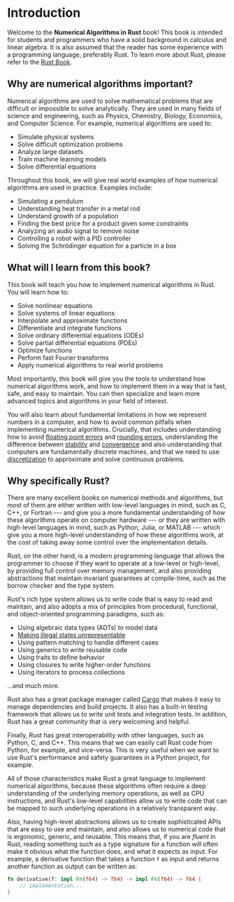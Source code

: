 # Introduction

Welcome to the **Numerical Algorithms in Rust** book! This book is intended for students and programmers who have a solid background in calculus and linear algebra.
It is also assumed that the reader has some experience with a programming language, preferably Rust. To learn more about Rust, please refer to the [Rust Book](https://doc.rust-lang.org/book/).

## Why are numerical algorithms important?

Numerical algorithms are used to solve mathematical problems that are difficult or impossible to solve analytically. They are used in many fields of science and engineering, such as Physics, Chemistry, Biology, Economics, and Computer Science. For example, numerical algorithms are used to:

- Simulate physical systems
- Solve difficult optimization problems
- Analyze large datasets
- Train machine learning models
- Solve differential equations

Throughout this book, we will give real world examples of how numerical algorithms are used in practice. Examples include:

- Simulating a pendulum
- Understanding heat transfer in a metal rod
- Understand growth of a population
- Finding the best price for a product given some constraints
- Analyzing an audio signal to remove noise
- Controlling a robot with a PID controller
- Solving the Schrödinger equation for a particle in a box

## What will I learn from this book?

This book will teach you how to implement numerical algorithms in Rust. You will learn how to:

- Solve nonlinear equations
- Solve systems of linear equations
- Interpolate and approximate functions
- Differentiate and integrate functions
- Solve ordinary differential equations (ODEs)
- Solve partial differential equations (PDEs)
- Optimize functions
- Perform fast Fourier transforms
- Apply numerical algorithms to real world problems

Most importantly, this book will give you the tools to understand how numerical algorithms work, and how to implement them in a way that is fast, safe, and easy to maintain. You can then specialize and learn more advanced topics and algorithms in your field of interest.

You will also learn about fundamental limitations in how we represent numbers in a computer, and how to avoid common pitfalls when implementing numerical algorithms.
Crucially, that includes understanding how to avoid [floating point errors](https://en.wikipedia.org/wiki/Floating-point_arithmetic#Accuracy_problems) and [rounding errors](https://en.wikipedia.org/wiki/Round-off_error), understanding the difference between [stability](https://en.wikipedia.org/wiki/Numerical_stability) and [convergence](https://en.wikipedia.org/wiki/Convergence_(mathematics)) and also understanding that computers are fundamentally discrete machines, and that we need to use [discretization](https://en.wikipedia.org/wiki/Discretization) to approximate and solve continuous problems.

## Why specifically Rust?

There are many excellent books on numerical methods and algorithms, but most of them are either written with low-level languages in mind, such as C, C++, or Fortran ---
and give you a more fundamental understanding of how these algorithms operate on computer hardware --- or they are written with high-level languages in mind, such as Python, Julia, or MATLAB --- which give you a more high-level understanding of how these algorithms work, at the cost of taking away some control over the implementation details.

Rust, on the other hand, is a modern programming language that allows the programmer to choose if they want to operate at a low-level or high-level,
by providing full control over memory management, and also providing abstractions that maintain invariant guarantees at compile-time, such as the borrow checker and the type system.

Rust's rich type system allows us to write code that is easy to read and maintain, and also adopts a mix of principles from procedural, functional, and object-oriented programming paradigms, such as:

- Using algebraic data types (ADTs) to model data
- [Making illegal states unrepresentable](https://fsharpforfunandprofit.com/posts/designing-with-types-making-illegal-states-unrepresentable/)
- Using pattern matching to handle different cases
- Using generics to write reusable code
- Using traits to define behavior
- Using closures to write higher-order functions
- Using iterators to process collections

...and much more.

Rust also has a great package manager called [Cargo](https://doc.rust-lang.org/cargo/) that makes it easy to manage dependencies and build projects. It also has a built-in testing framework that allows us to write unit tests and integration tests. In addition, Rust has a great community that is very welcoming and helpful.

Finally, Rust has great interoperability with other languages, such as Python, C, and C++. This means that we can easily call Rust code from Python, for example, and vice-versa. This is very useful when we want to use Rust's performance and safety guarantees in a Python project, for example.

All of those characteristics make Rust a great language to implement numerical algorithms, because these algorithms often require
a deep understanding of the underlying memory operations, as well as CPU instructions, and Rust's low-level capabilities
allow us to write code that can be mapped to such underlying operations in a relatively transparent way.

Also, having high-level abstractions allows us to create sophisticated APIs that are easy to use and maintain, and also allows us to
numerical code that is ergonomic, generic, and reusable. This means that, if you are *fluent* in Rust, reading
something such as a type signature for a function will often make it obvious what the function does, and what it expects as input.
For example, a derivative function that takes a function `f` as input and returns another function as output can be written as:

```rust
fn derivative(f: impl Fn(f64) -> f64) -> impl Fn(f64) -> f64 {
    // implementation...
}
```
